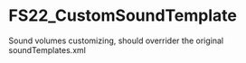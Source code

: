 # FS22_CustomSoundTemplate
Sound volumes customizing, should overrider the original soundTemplates.xml
